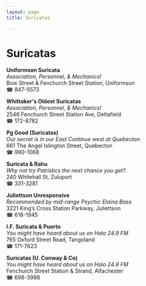 ```yaml
---
layout: page 
title: Suricatas

---
```



# Suricatas


 **Uniformson Suricata**  
_Association, Personnel, & Mechanics!_  
Bow Street & Fenchurch Street Station, Uniformson  
☎ 847-5573

**Whittaker's Oldest Suricatas**  
_Association, Personnel, & Mechanics!_  
2546 Fenchurch Street Station Ave, Deltafield  
☎ 172-8782

**Pg Good (Suricatas)**  
_Our secret is in our East 
Continue west at Quebecton_  
661 The Angel Islington Street, Quebecton  
☎ 990-1068

**Suricata & Rahu**  
_Why not try Patristics the next chance you get?._  
240 Whitehall St, Zuluport  
☎ 331-3281

**Juliettson Unresponsive**  
_Recommended by mid-range Psychic Elaina Bass_  
3221 King’s Cross Station Parkway, Juliettson  
☎ 618-1945

**I.F. Suricata & Puerto**  
_You might have heard about us on Halo 24.9 FM_  
765 Oxford Street Road, Tangoland  
☎ 171-7623

**Suricatas (U. Conway & Co)**  
_You might have heard about us on Halo 24.9 FM_  
Fenchurch Street Station & Strand, Alfachester  
☎ 698-3988

